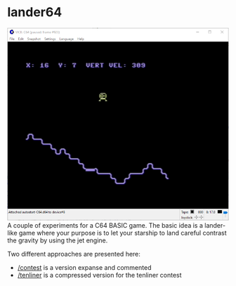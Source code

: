 # lander64
![GitHub Logo](https://github.com/rosdec/lander64/blob/682a58ec4615d1c8423156b8a806cc686a9597c1/contest/lander64.screenshot.png)
A couple of experiments for a C64 BASIC game. The basic idea is a lander-like game where your purpose is to let your starship to land careful contrast the gravity by using the jet engine.

Two different approaches are presented here:
* [/contest](https://github.com/rosdec/lander64/tree/682a58ec4615d1c8423156b8a806cc686a9597c1/contest) is a version expanse and commented
* [/tenliner](https://github.com/rosdec/lander64/tree/682a58ec4615d1c8423156b8a806cc686a9597c1/tenliner) is a compressed version for the tenliner contest
